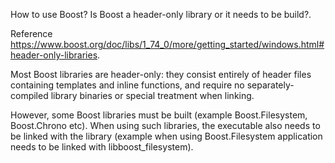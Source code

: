 How to use Boost? Is Boost a header-only library or it needs to be build?.

Reference https://www.boost.org/doc/libs/1_74_0/more/getting_started/windows.html#header-only-libraries.

Most Boost libraries are header-only: they consist entirely of header files containing templates and inline functions, and require no separately-compiled library binaries or special treatment when linking.

However, some Boost libraries must be built (example Boost.Filesystem, Boost.Chrono etc). When using such libraries, the executable also needs to be linked with the library (example when using Boost.Filesystem application needs to be linked with libboost_filesystem).

